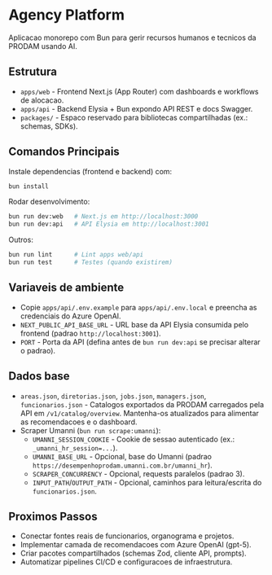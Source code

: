 # Agency Platform

Aplicacao monorepo com Bun para gerir recursos humanos e tecnicos da PRODAM usando AI.

## Estrutura
- `apps/web` - Frontend Next.js (App Router) com dashboards e workflows de alocacao.
- `apps/api` - Backend Elysia + Bun expondo API REST e docs Swagger.
- `packages/` - Espaco reservado para bibliotecas compartilhadas (ex.: schemas, SDKs).

## Comandos Principais
Instale dependencias (frontend e backend) com:

```bash
bun install
```

Rodar desenvolvimento:

```bash
bun run dev:web   # Next.js em http://localhost:3000
bun run dev:api   # API Elysia em http://localhost:3001
```

Outros:

```bash
bun run lint      # Lint apps web/api
bun run test      # Testes (quando existirem)
```

## Variaveis de ambiente
- Copie `apps/api/.env.example` para `apps/api/.env.local` e preencha as credenciais do Azure OpenAI.
- `NEXT_PUBLIC_API_BASE_URL` - URL base da API Elysia consumida pelo frontend (padrao `http://localhost:3001`).
- `PORT` - Porta da API (defina antes de `bun run dev:api` se precisar alterar o padrao).

## Dados base
- `areas.json`, `diretorias.json`, `jobs.json`, `managers.json`, `funcionarios.json` - Catalogos exportados da PRODAM carregados pela API em `/v1/catalog/overview`. Mantenha-os atualizados para alimentar as recomendacoes e o dashboard.
- Scraper Umanni (`bun run scrape:umanni`):
  - `UMANNI_SESSION_COOKIE` - Cookie de sessao autenticado (ex.: `_umanni_hr_session=...`).
  - `UMANNI_BASE_URL` - Opcional, base do Umanni (padrao `https://desempenhoprodam.umanni.com.br/umanni_hr`).
  - `SCRAPER_CONCURRENCY` - Opcional, requests paralelos (padrao 3).
  - `INPUT_PATH`/`OUTPUT_PATH` - Opcional, caminhos para leitura/escrita do `funcionarios.json`.

## Proximos Passos
- Conectar fontes reais de funcionarios, organograma e projetos.
- Implementar camada de recomendacoes com Azure OpenAI (gpt-5).
- Criar pacotes compartilhados (schemas Zod, cliente API, prompts).
- Automatizar pipelines CI/CD e configuracoes de infraestrutura.
